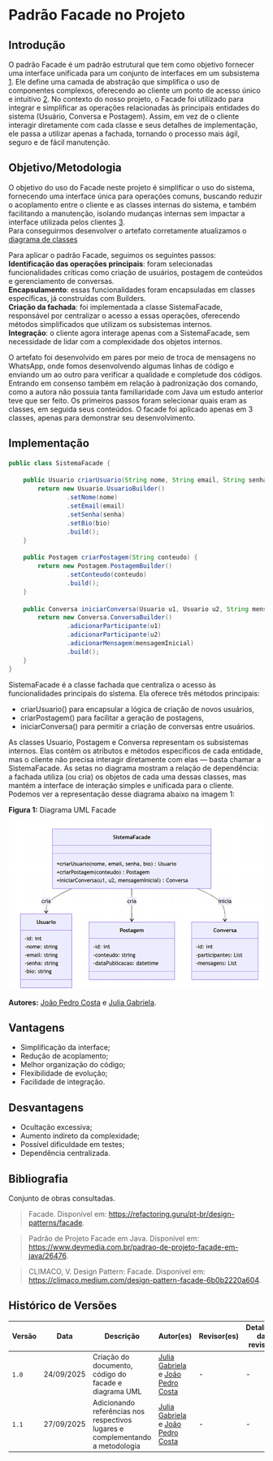 # Padrão Facade no Projeto

## Introdução  
O padrão Facade é um padrão estrutural que tem como objetivo fornecer uma interface unificada para um conjunto de interfaces em um subsistema [1](https://refactoring.guru/pt-br/design-patterns/facade). Ele define uma camada de abstração que simplifica o uso de componentes complexos, oferecendo ao cliente um ponto de acesso único e intuitivo [2](https://www.devmedia.com.br/padrao-de-projeto-facade-em-java/26476). No contexto do nosso projeto, o Facade foi utilizado para integrar e simplificar as operações relacionadas às principais entidades do sistema (Usuário, Conversa e Postagem). Assim, em vez de o cliente interagir diretamente com cada classe e seus detalhes de implementação, ele passa a utilizar apenas a fachada, tornando o processo mais ágil, seguro e de fácil manutenção.

## Objetivo/Metodologia
O objetivo do uso do Facade neste projeto é simplificar o uso do sistema, fornecendo uma interface única para operações comuns, buscando reduzir o acoplamento entre o cliente e as classes internas do sistema, e também facilitando a manutenção, isolando mudanças internas sem impactar a interface utilizada pelos clientes [3](https://climaco.medium.com/design-pattern-facade-6b0b2220a604).  
Para conseguirmos desenvolver o artefato corretamente atualizamos o [diagrama de classes](https://mermaid.live/view#pako:eNqtV9tu20YQ_RVigQBpKqmS6JoWUQRw7KQIkDRGnL4Uehlxx9QW5K6yuzTcGv6aPAQt0K_Qj3WWF5XLi5Wm1YvImdm5z5nlPUsURxazJANjLgWkGvK1DOj35EkwnU6DC8iBQ8AxON9pNCgt7D_vPynHrATLo8FraVHfQII_mwK0UMF9xXW_b3NlrAb9ATN4o1Ihn37TZ75C5B4d78RG6Ist2Ib8sJajvmUiqR37LngFCRCx4-G1MBZzqJlt9zSmovSh9t1zI-s5TBRVWI8kpEgEeM6W9F2xcY7pK4oRUsz9AKWzeQ0ZHA_wUuX7v6TopX0g21PB40BI26JIlWMcUIhCpi0yZUNkA3Sq8haG6BZsYd7JTEhSt1EqQ5D_NlXIhQX9opNl4JRAJUGf5yL1WRpzdYs-45CoKgtX1Hoi85KwEWogAiqCiYM3VO0fKt5zLx3qVzHGrf2uLI244cp_pBI5SkONIBsv3lbveduPoqppI1KX2PNF3lK3NWc72YJUDLOaJlWS0mnA4yUq34G2ItuWAhYLPpbsRveRSJNay0AVOFh4SSEQjx7RihxbXIogUWiOFGIwwkMXvScdMNot9TD-twCuqtEmM4NRJAVlk4Ppa80dhrbq248w0WIMMqom7LC6bagk3sExTKiGuR8cddDHQhhnZ7BTCOJrnjMy4oIDtQ8EL5Yy9HXYxNFQGsrs9nhfMiBdaC3JBsQw3lZe_4gaJY2Iq5C_wDaZ-ljg8IKAW8jGxipF7ZoxA6tax8ZhnuDFUEj7P50bI1h_ef7O881AdgvaM7spTLl09GvesukD1f-gpunDr1blZeFFITJO8Y-EXbN9Q2h_ovbxa4z2pdtrXeK1W2odn0jjo4GN2OwCZEO_9GDhC201fTNkCzgf7DjOB-Gva8RLr-vCEhzL7m5luXdzm06f-5elSs6_Pzmh-sAY23XZGK_J8Bi_DSBjMt64NtE2QazZYs1KseqpviLEwU4ZUwgnPiT6jJ7KNU6Cbh8mYgePyR52SRw41H5UbQ3LcYB0ZoMZJujkS3Nd4cOSJb3Ubfs_cifqweqazWezZ4dT9UtjPQ7oLl9Uzvu41qocSeV0_9fQyZ4b6F6BG9DwS9vGAL-wnsamu3tau6PWb47ugPxjn01YqgVnsdUFTliOmgafXlk5Q2tmt0g7mcX0yPEGisyu2Vo-0LEdyF-UypuTWhXplsU3kBl6K3Zun9cfQwcRlGT8QhXSsvhsWapg8T27Y_HJajELw-X383B5FobRKjqdsN-IvJjNw8XJ2TxcRcvFabR4mLDfS6PzWXQaRauTKApXyzBahBPmFrvSb-uPMff38Df2ZRhc)
  

Para aplicar o padrão Facade, seguimos os seguintes passos:  
**Identificação das operações principais**: foram selecionadas funcionalidades críticas como criação de usuários, postagem de conteúdos e gerenciamento de conversas.  
**Encapsulamento**: essas funcionalidades foram encapsuladas em classes específicas, já construídas com Builders.  
**Criação da fachada**: foi implementada a classe SistemaFacade, responsável por centralizar o acesso a essas operações, oferecendo métodos simplificados que utilizam os subsistemas internos.  
**Integração**: o cliente agora interage apenas com a SistemaFacade, sem necessidade de lidar com a complexidade dos objetos internos.  

O artefato foi desenvolvido em pares por meio de troca de mensagens no WhatsApp, onde fomos desenvolvendo algumas linhas de código e enviando um ao outro para verificar a qualidade e completude dos códigos. Entrando em consenso também em relação à padronização dos comando, como a autora não possuia tanta familiaridade com Java um estudo anterior teve que ser feito. Os primeiros passos foram selecionar quais eram as classes, em seguida seus conteúdos. O facade foi aplicado apenas em 3 classes, apenas para demonstrar seu desenvolvimento.


## Implementação

```java
public class SistemaFacade {

    public Usuario criarUsuario(String nome, String email, String senha, String bio) {
        return new Usuario.UsuarioBuilder()
                .setNome(nome)
                .setEmail(email)
                .setSenha(senha)
                .setBio(bio)
                .build();
    }

    public Postagem criarPostagem(String conteudo) {
        return new Postagem.PostagemBuilder()
                .setConteudo(conteudo)
                .build();
    }

    public Conversa iniciarConversa(Usuario u1, Usuario u2, String mensagemInicial) {
        return new Conversa.ConversaBuilder()
                .adicionarParticipante(u1)
                .adicionarParticipante(u2)
                .adicionarMensagem(mensagemInicial)
                .build();
    }
}
```
SistemaFacade é a classe fachada que centraliza o acesso às funcionalidades principais do sistema.
Ela oferece três métodos principais:
- criarUsuario() para encapsular a lógica de criação de novos usuários,
- criarPostagem() para facilitar a geração de postagens,
- iniciarConversa() para permitir a criação de conversas entre usuários.

As classes Usuario, Postagem e Conversa representam os subsistemas internos. Elas contêm os atributos e métodos específicos de cada entidade, mas o cliente não precisa interagir diretamente com elas — basta chamar a SistemaFacade. As setas no diagrama mostram a relação de dependência: a fachada utiliza (ou cria) os objetos de cada uma dessas classes, mas mantém a interface de interação simples e unificada para o cliente. Podemos ver a representação desse diagrama abaixo na imagem 1:

**Figura 1:** Diagrama UML Facade  

![Diagrama UML do Facade](../../assets/uml_facade.png)  

**Autores:** [João Pedro Costa](https://github.com/johnaopedro) e [Julia Gabriela](https://github.com/JuliaGabP). 

## Vantagens
- Simplificação da interface;  
- Redução de acoplamento;  
- Melhor organização do código;  
- Flexibilidade de evolução;  
- Facilidade de integração.  

## Desvantagens
- Ocultação excessiva;  
- Aumento indireto da complexidade;  
- Possível dificuldade em testes;  
- Dependência centralizada.  

## Bibliografia

Conjunto de obras consultadas. 

> Facade. Disponível em: <https://refactoring.guru/pt-br/design-patterns/facade>.

> Padrão de Projeto Facade em Java. Disponível em: <https://www.devmedia.com.br/padrao-de-projeto-facade-em-java/26476>.

> CLIMACO, V. Design Pattern: Facade. Disponível em: <https://climaco.medium.com/design-pattern-facade-6b0b2220a604>.

## Histórico de Versões

| Versão |     Data    | Descrição   | Autor(es) | Revisor(es) | Detalhes da revisão | 
| ------ | ----------- | ----------- | --------- | ----------- | --------------------|
| `1.0`  | 24/09/2025  | Criação do documento, código do facade e diagrama UML|[Julia Gabriela](https://github.com/JuliaGabP) e [João Pedro Costa](https://github.com/johnaopedro)|-|-|
| `1.1`  | 27/09/2025  | Adicionando referências nos respectivos lugares e complementando a metodologia|[Julia Gabriela](https://github.com/JuliaGabP) e [João Pedro Costa](https://github.com/johnaopedro)|-|-|